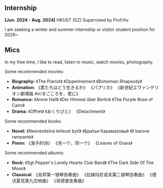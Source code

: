 ## Internship

**[Jun. 2024 - Aug. 2024]** HKUST (GZ) Supervised by Prof.Hu

I am seeking a winter and summer internship or visitor student position for 2026~

## Mics

<p>In my free time, I like to read, listen to music, watch movies, photography.</p>

<p>Some recommended movies:</p>

<ul>
  <li><strong>Biography:</strong> 《The Pianist》 《Oppenheimer》 《Bohemian Rhapsody》</li>
  <li><strong>Animation:</strong> 《君たちはどう生きるか》 《パプリカ》 《新世紀エヴァンゲリオン劇場版 Air/まごころを、君に》</li>
  <li><strong>Romance:</strong> 《Annie Hall》 《Der Himmel über Berlin》 《The Purple Rose of Cairo》</li>
  <li><strong>Drama:</strong> 《Offret》 《おくりびと》 《Detachment》</li>
</ul>

<p>Some recommended books:</p>

<ul>
  <li><strong>Novel:</strong> 《Nesnesitelná lehkost bytí》 《Бра́тья Карама́зовы》 《Il barone rampante》</li>
  <li><strong>Poem:</strong> 《海子的诗》 《另一个，同一个》 《Leaves of Grass》</li>
</ul>

<p>Some recommended albums:</p>

<ul>
  <li><strong>Rock:</strong> 《Sgt.Pepper's Lonely Hearts Club Band》 《The Dark Side Of The Moon》</li>
  <li><strong>Classical:</strong> 《肖邦第一钢琴协奏曲》 《拉赫玛尼诺夫第二钢琴协奏曲》 《德沃夏克第九交响曲》 《哥德堡变奏曲》</li>
</ul>
